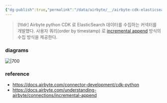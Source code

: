 ```yaml
---
{"dg-publish":true,"permalink":"/data/airbyte/__/airbyte-cdk-elasticsearch-rest/","tags":["airbyte, connector"],"created":"","updated":""}
---
```


> [!tldr]
> Airbyte python CDK 로 ElasticSearch 데이터를 수집하는 커넥터를 개발했다. 사용자 쿼리(order by timestamp) 로 [incremental append](https://docs.airbyte.com/understanding-airbyte/connections/incremental-append/) 방식의 수집 방식을 제공한다.

### diagrams
![|700](https://i.imgur.com/MX5IJP5.png)

### reference
- https://docs.airbyte.com/connector-development/cdk-python
- https://docs.airbyte.com/understanding-airbyte/connections/incremental-append
